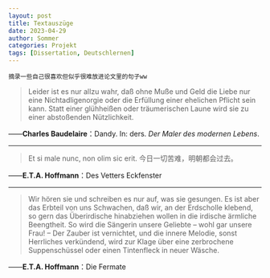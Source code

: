 ```yaml
---
layout: post
title: Textauszüge
date: 2023-04-29
author: Sommer
categories: Projekt
tags: [Dissertation, Deutschlernen]
---
```


`摘录一些自己很喜欢但似乎很难放进论文里的句子ww`

> Leider ist es nur allzu wahr, daß ohne Muße und Geld die Liebe nur eine Nichtadligenorgie oder die Erfüllung einer ehelichen Pflicht sein kann. Statt einer glühheißen oder träumerischen Laune wird sie zu einer abstoßenden Nützlichkeit.

——**Charles Baudelaire**：Dandy. In: ders. *Der Maler des modernen Lebens*. 

---

> Et si male nunc, non olim sic erit.
> 今日一切苦难，明朝都会过去。

——**E.T.A. Hoffmann**：Des Vetters Eckfenster

---

> Wir hören sie und schreiben es nur auf, was sie gesungen. Es ist aber das Erbteil von uns Schwachen, daß wir, an der Erdscholle klebend, so gern das Überirdische hinabziehen wollen in die irdische ärmliche Beengtheit. So wird die Sängerin unsere Geliebte – wohl gar unsere Frau! – Der Zauber ist vernichtet, und die innere Melodie, sonst Herrliches verkündend, wird zur Klage über eine zerbrochene Suppenschüssel oder einen Tintenfleck in neuer Wäsche. 

——**E.T.A. Hoffmann**：Die Fermate